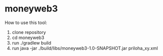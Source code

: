 # moneyweb3

How to use this tool:
1. clone repository
2. cd moneyweb3
3. run ./gradlew build
4. run java -jar  ./build/libs/moneyweb3-1.0-SNAPSHOT.jar priloha_xy.xml
